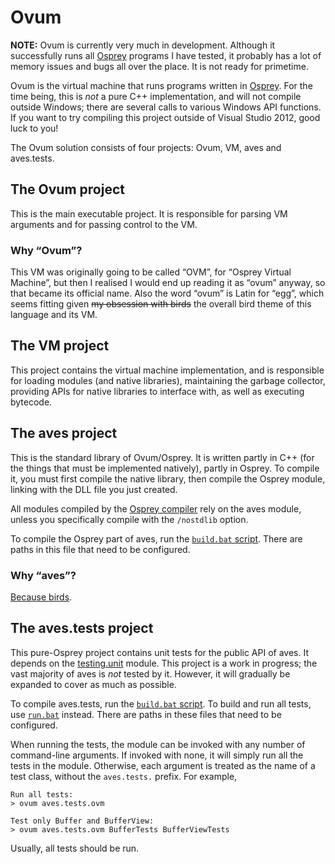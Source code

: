 # Ovum

**NOTE:** Ovum is currently very much in development. Although it successfully runs all [Osprey][osp] programs I have tested, it probably has a lot of memory issues and bugs all over the place. It is not ready for primetime.

Ovum is the virtual machine that runs programs written in [Osprey][osp]. For the time being, this is _not_ a pure C++ implementation, and will not compile outside Windows; there are several calls to various Windows API functions. If you want to try compiling this project outside of Visual Studio 2012, good luck to you!

The Ovum solution consists of four projects: Ovum, VM, aves and aves.tests.

## The Ovum project

This is the main executable project. It is responsible for parsing VM arguments and for passing control to the VM.

### Why “Ovum”?

This VM was originally going to be called “OVM”, for “Osprey Virtual Machine”, but then I realised I would end up reading it as “ovum” anyway, so that became its official name. Also the word “ovum” is Latin for “egg”, which seems fitting given <del>my obsession with birds</del> the overall bird theme of this language and its VM.

## The VM project

This project contains the virtual machine implementation, and is responsible for loading modules (and native libraries), maintaining the garbage collector, providing APIs for native libraries to interface with, as well as executing bytecode.

## The aves project

This is the standard library of Ovum/Osprey. It is written partly in C++ (for the things that must be implemented natively), partly in Osprey. To compile it, you must first compile the native library, then compile the Osprey module, linking with the DLL file you just created.

All modules compiled by the [Osprey compiler][osp] rely on the aves module, unless you specifically compile with the `/nostdlib` option.

To compile the Osprey part of aves, run the [`build.bat` script][aves.build]. There are paths in this file that need to be configured.

### Why “aves”?

[Because birds](http://en.wikipedia.org/wiki/Aves).

## The aves.tests project

This pure-Osprey project contains unit tests for the public API of aves. It depends on the [testing.unit][testing.unit] module. This project is a work in progress; the vast majority of aves is *not* tested by it. However, it will gradually be expanded to cover as much as possible.

To compile aves.tests, run the [`build.bat` script][aves.tests.build]. To build and run all tests, use [`run.bat`][aves.tests.run] instead. There are paths in these files that need to be configured.

When running the tests, the module can be invoked with any number of command-line arguments. If invoked with none, it will simply run all the tests in the module. Otherwise, each argument is treated as the name of a test class, without the `aves.tests.` prefix. For example,

	Run all tests:
	> ovum aves.tests.ovm

	Test only Buffer and BufferView:
	> ovum aves.tests.ovm BufferTests BufferViewTests

Usually, all tests should be run.


  [osp]: http://bitbucket.org/OspreyLang/osprey
  [testing.unit]: http://bitbucket.org/OspreyLang/testing.unit
  [aves.build]: http://bitbucket.org/OspreyLang/ovum/src/tip/aves/osp/build.bat
  [aves.tests.build]: http://bitbucket.org/OspreyLang/ovum/src/tip/aves.tests/build.bat
  [aves.tests.run]: http://bitbucket.org/OspreyLang/ovum/src/tip/aves.tests/run.bat
